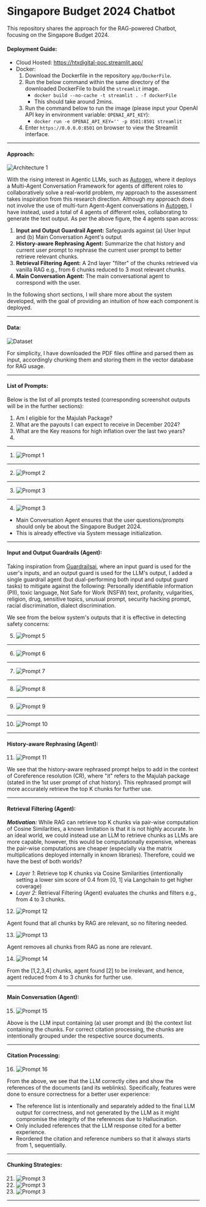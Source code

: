 # Singapore Budget 2024 Chatbot 
This repository shares the approach for the RAG-powered Chatbot, focusing on the Singapore Budget 2024. 

#### Deployment Guide:

- Cloud Hosted: https://htxdigital-poc.streamlit.app/
- Docker:
  1) Download the Dockerfile in the repository `app/DockerFile`.
  2) Run the below command within the same directory of the downloaded DockerFile to build the `streamlit` image.
     - `docker build --no-cache -t streamlit . -f dockerFile`
     - This should take around 2mins.
  4) Run the command below to run the image (please input your OpenAI API key in environment variable: `OPENAI_API_KEY`):
     - `docker run -e OPENAI_API_KEY='' -p 8501:8501 streamlit `
  5) Enter `https://0.0.0.0:8501` on browser to view the Streamlit interface.

---
#### Approach: 

![Architecture 1](https://github.com/nichlxh/genai/blob/main/images/a1.svg)


With the rising interest in Agentic LLMs, such as [Autogen](https://microsoft.github.io/autogen/), where it deploys a Multi-Agent Conversation Framework for agents of different roles to collaboratively solve a real-world problem, my approach to the assessment takes inspiration from this research direction. Although my approach does not involve the use of multi-turn Agent-Agent conversations in [Autogen](https://microsoft.github.io/autogen/), I have instead, used a total of $4$ agents of different roles, collaborating to generate the text output. As per the above figure, the $4$ agents span across: 
1. **Input and Output Guardrail Agent:** Safeguards against (a) User Input and (b) Main Conversation Agent's output
2. **History-aware Rephrasing Agent:** Summarize the chat history and current user prompt to rephrase the current user prompt to better retrieve relevant chunks.
3. **Retrieval Filtering Agent:** A 2nd layer "filter" of the chunks retrieved via vanilla RAG e.g., from 6 chunks reduced to 3 most relevant chunks.
4. **Main Conversation Agent:** The main conversational agent to correspond with the user.

In the following short sections, I will share more about the system developed, with the goal of providing an intuition of how each component is deployed.

---
#### Data:
![Dataset](https://github.com/nichlxh/genai/blob/main/images/data.svg)

For simplicity, I have downloaded the PDF files offline and parsed them as input, accordingly chunking them and storing them in the vector database for RAG usage.

---

#### List of Prompts:
Below is the list of all prompts tested (corresponding screenshot outputs will be in the further sections):
1. Am I eligible for the Majulah Package?
2. What are the payouts I can expect to receive in December 2024?
3. What are the Key reasons for high inflation over the last two years?
4. 
---
1. ![Prompt 1](https://github.com/nichlxh/genai/blob/main/images/p1.svg)
---
2. ![Prompt 2](https://github.com/nichlxh/genai/blob/main/images/p2.svg)
---
3. ![Prompt 3](https://github.com/nichlxh/genai/blob/main/images/p3.svg)
---
4. ![Prompt 3](https://github.com/nichlxh/genai/blob/main/images/p4.svg)
- Main Conversation Agent ensures that the user questions/prompts should only be about the Singapore Budget 2024.
- This is already effective via System message initialization.
---
#### Input and Output Guardrails (Agent):

Taking inspiration from [Guardrailsai](https://www.guardrailsai.com/), where an input guard is used for the user's inputs, and an output guard is used for the LLM's output, I added a single guardrail agent (but dual-performing both input and output guard tasks) to mitigate against the following: Personally identifiable information (PII), toxic language, Not Safe for Work (NSFW) text, profanity, vulgarities, religion, drug, sensitive topics, unusual prompt, security hacking prompt, racial discrimination, dialect discrimination. 

We see from the below system's outputs that it is effective in detecting safety concerns:

5. ![Prompt 5](https://github.com/nichlxh/genai/blob/main/images/p5.svg)
---
6. ![Prompt 6](https://github.com/nichlxh/genai/blob/main/images/p6.svg)
---
7. ![Prompt 7](https://github.com/nichlxh/genai/blob/main/images/p7.svg)
---
8. ![Prompt 8](https://github.com/nichlxh/genai/blob/main/images/p8.svg)
---
9. ![Prompt 9](https://github.com/nichlxh/genai/blob/main/images/p9.svg)
---
10. ![Prompt 10](https://github.com/nichlxh/genai/blob/main/images/p10.svg)
---


#### History-aware Rephrasing (Agent):
11. ![Prompt 11](https://github.com/nichlxh/genai/blob/main/images/p11.svg)

We see that the history-aware rephrased prompt helps to add in the context of Coreference resolution (CR), where "it" refers to the Majulah package (stated in the 1st user prompt of chat history).
This rephrased prompt will more accurately retrieve the top K chunks for further use.

---

#### Retrieval Filtering (Agent):

***Motivation:*** While RAG can retrieve top K chunks via pair-wise computation of Cosine Similarities, a known limitation is that it is not highly accurate. In an ideal world, we could instead use an LLM to retrieve chunks as LLMs are more capable, however, this would be computationally expensive, whereas the pair-wise computations are cheaper (especially via the matrix multiplications deployed internally in known libraries). Therefore, could we have the best of both worlds?

- *Layer 1*: Retrieve top K chunks via Cosine Similarities (intentionally setting a lower sim score of 0.4 from [0, 1] via Langchain to get higher coverage)
- *Layer 2*: Retrieval Filtering (Agent) evaluates the chunks and filters e.g., from 4 to 3 chunks.

12. ![Prompt 12](https://github.com/nichlxh/genai/blob/main/images/p12.svg)
 
Agent found that all chunks by RAG are relevant, so no filtering needed.

13. ![Prompt 13](https://github.com/nichlxh/genai/blob/main/images/p13.svg)
 
Agent removes all chunks from RAG as none are relevant.

14. ![Prompt 14](https://github.com/nichlxh/genai/blob/main/images/p14.svg)

From the [1,2,3,4] chunks, agent found [2] to be irrelevant, and hence, agent reduced from 4 to 3 chunks for further use.

---

#### Main Conversation (Agent):
15. ![Prompt 15](https://github.com/nichlxh/genai/blob/main/images/p15.svg)

Above is the LLM input containing (a) user prompt and (b) the context list containing the chunks.
For correct citation processing, the chunks are intentionally grouped under the respective source documents.

---

#### Citation Processing:
16. ![Prompt 16](https://github.com/nichlxh/genai/blob/main/images/p3.svg)

From the above, we see that the LLM correctly cites and show the references of the documents (and its weblinks).
Specifically, features were done to ensure correctness for a better user experience:

- The reference list is intentionally and separately added to the final LLM output for correctness, and not generated by the LLM as it might compromise the integrity of the references due to Hallucination.
- Only included references that the LLM response cited for a better experience.
- Reordered the citation and reference numbers so that it always starts from 1, sequentially.


---

#### Chunking Strategies:
21. ![Prompt 3](https://github.com/nichlxh/genai/blob/main/images/p3.svg)
22. ![Prompt 3](https://github.com/nichlxh/genai/blob/main/images/p3.svg)
23. ![Prompt 3](https://github.com/nichlxh/genai/blob/main/images/p3.svg)


---
